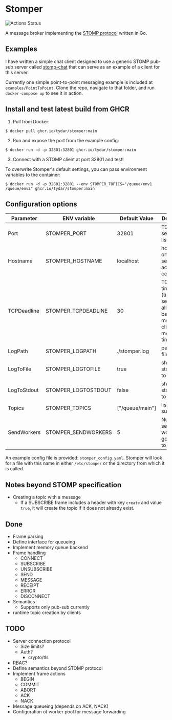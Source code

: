 # Stomper

![Actions Status](https://github.com/tydar/stomper/actions/workflows/go.yml/badge.svg)

A message broker implementing the [STOMP protocol](https://stomp.github.io/stomp-specification-1.2.html) written in Go.

## Examples

I have written a simple chat client designed to use a generic STOMP pub-sub server called [stomp-chat](https://github.com/tydar/stomp-chat) that can serve as an example of a client for this server.

Currently one simple point-to-point messaging example is included at `examples/PointToPoint`. Clone the repo, navigate to that folder, and run `docker-compose up` to see it in action.

## Install and test latest build from GHCR

1. Pull from Docker:

```shell
$ docker pull ghcr.io/tydar/stomper:main
```

2. Run and expose the port from the example config:

```shell
$ docker run -d -p 32801:32801 ghcr.io/tydar/stomper:main
```

3. Connect with a STOMP client at port 32801 and test!

To overwrite Stomper's default settings, you can pass environment variables to the container:

```shell
$ docker run -d -p 32801:32801 --env STOMPER_TOPICS="/queue/env1 /queue/env2" ghcr.io/tydar/stomper:main
```

## Configuration options

| Parameter | ENV variable | Default Value | Description |
| --------- | ------------ | ------------- | ----------- |
| Port      | STOMPER_PORT | 32801         | TCP port server listens on |
| Hostname  | STOMPER_HOSTNAME | localhost | hostname on which server accepts connections |
| TCPDeadline | STOMPER_TCPDEADLINE | 30 | TCP timeout (time in seconds allowed between msg from client, 0 means no timeout) |
| LogPath   | STOMPER_LOGPATH | ./stomper.log | path to log file |
| LogToFile | STOMPER_LOGTOFILE | true     | should we stomper log to a file? |
| LogToStdout| STOMPER_LOGTOSTDOUT| false   | should stomper log to stdout? |
| Topics    | STOMPER_TOPICS    | ["/queue/main"] | list of pub-sub topics |
| SendWorkers| STOMPER_SENDWORKERS| 5 | Number of send worker goroutines to spawn |

An example config file is provided: `stomper_config.yaml`. Stomper will look for a file with this name in either `/etc/stomper` or the directory from which it is called.

## Notes beyond STOMP specification

* Creating a topic with a message
    * If a SUBSCRIBE frame includes a header with key `create` and value `true`, it will create the topic if it does not already exist.
## Done

* Frame parsing
* Define interface for queueing
* Implement memory queue backend
* Frame handling
  * CONNECT
  * SUBSCRIBE
  * UNSUBSCRIBE
  * SEND
  * MESSAGE
  * RECEIPT
  * ERROR
  * DISCONNECT
* Semantics
  * Supports only pub-sub currently
* runtime topic creation by clients


## TODO

* Server connection protocol
    * Size limits?
    * Auth?
        * crypto/tls
* RBAC?
* Define semantics beyond STOMP protocol
* Implement frame actions
    * BEGIN
    * COMMIT
    * ABORT
    * ACK
    * NACK
* Message queueing (depends on ACK, NACK)
* Configuration of worker pool for message forwarding



